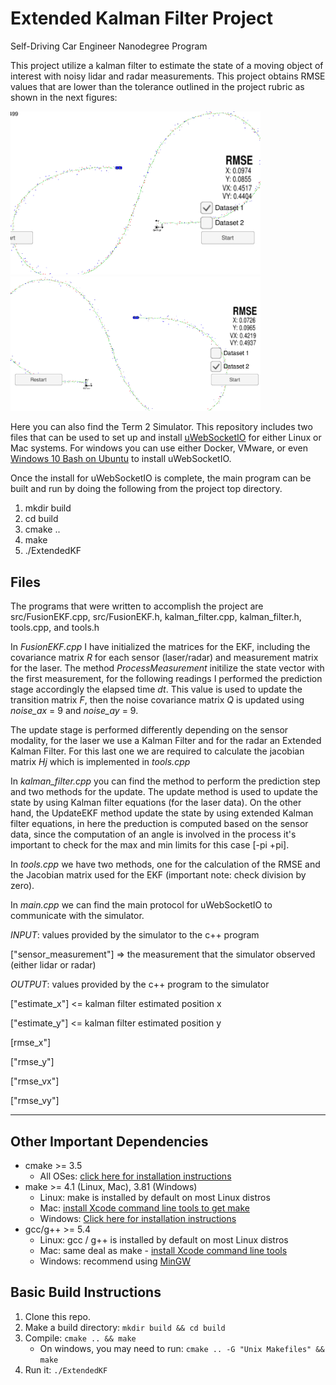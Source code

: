 # Extended Kalman Filter Project 
Self-Driving Car Engineer Nanodegree Program

This project utilize a kalman filter to estimate the state of a moving object of interest with noisy lidar and radar measurements. This project obtains RMSE values that are lower than the tolerance outlined in the project rubric as shown in the next figures:


<img src="resultado_1.png" width="400">           
<img src="resultado_2.png" width="400">


Here you can also find the Term 2 Simulator. This repository includes two files that can be used to set up and install [uWebSocketIO](https://github.com/uWebSockets/uWebSockets) for either Linux or Mac systems. For windows you can use either Docker, VMware, or even [Windows 10 Bash on Ubuntu](https://www.howtogeek.com/249966/how-to-install-and-use-the-linux-bash-shell-on-windows-10/) to install uWebSocketIO.

Once the install for uWebSocketIO is complete, the main program can be built and run by doing the following from the project top directory.

1. mkdir build
2. cd build
3. cmake ..
4. make
5. ./ExtendedKF

## Files

The programs that were written to accomplish the project are src/FusionEKF.cpp, src/FusionEKF.h, kalman_filter.cpp, kalman_filter.h, tools.cpp, and tools.h

In *FusionEKF.cpp* I have initialized the matrices for the EKF, including the covariance matrix *R* for each sensor (laser/radar) and measurement matrix for the laser.  The method *ProcessMeasurement* initilize the state vector with the first measurement, for the following readings I performed the prediction stage accordingly the elapsed time *dt*. This value is used to update the transition matrix *F*, then the noise covariance matrix *Q* is updated using *noise_ax* = 9 and *noise_ay* = 9.

The update stage is performed differently depending on the sensor modality, for the laser we use a Kalman Filter and for the radar an Extended Kalman Filter. For this last one we are required to calculate the jacobian matrix *Hj* which is implemented in *tools.cpp*

In *kalman_filter.cpp* you can find the method to perform the prediction step and two methods for the update. The update method is used to update the state by using Kalman filter equations (for the laser data). On the other hand, the UpdateEKF method update the state by using extended Kalman filter equations, in here the preduction is computed based on the sensor data, since the computation of an angle is involved in the process it's important to check for the max and min limits for this case [-pi +pi]. 


In *tools.cpp* we have two methods, one for the calculation of the RMSE and the Jacobian matrix used for the EKF (important note: check division by zero). 

In *main.cpp* we can find the main protocol for uWebSocketIO to communicate with the simulator.

*INPUT*: values provided by the simulator to the c++ program

["sensor_measurement"] => the measurement that the simulator observed (either lidar or radar)


*OUTPUT*: values provided by the c++ program to the simulator

["estimate_x"] <= kalman filter estimated position x

["estimate_y"] <= kalman filter estimated position y

[rmse_x"]

["rmse_y"]

["rmse_vx"]

["rmse_vy"]

---

## Other Important Dependencies

* cmake >= 3.5
  * All OSes: [click here for installation instructions](https://cmake.org/install/)
* make >= 4.1 (Linux, Mac), 3.81 (Windows)
  * Linux: make is installed by default on most Linux distros
  * Mac: [install Xcode command line tools to get make](https://developer.apple.com/xcode/features/)
  * Windows: [Click here for installation instructions](http://gnuwin32.sourceforge.net/packages/make.htm)
* gcc/g++ >= 5.4
  * Linux: gcc / g++ is installed by default on most Linux distros
  * Mac: same deal as make - [install Xcode command line tools](https://developer.apple.com/xcode/features/)
  * Windows: recommend using [MinGW](http://www.mingw.org/)

## Basic Build Instructions

1. Clone this repo.
2. Make a build directory: `mkdir build && cd build`
3. Compile: `cmake .. && make` 
   * On windows, you may need to run: `cmake .. -G "Unix Makefiles" && make`
4. Run it: `./ExtendedKF `




